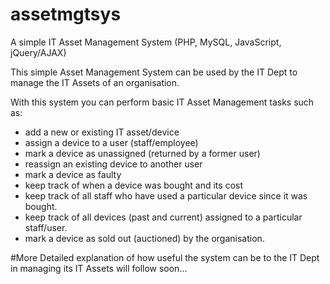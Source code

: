 # assetmgtsys
A simple IT Asset Management System (PHP, MySQL, JavaScript, jQuery/AJAX)

This simple Asset Management System can be used by the IT Dept to manage the IT Assets of an organisation.

With this system you can perform basic IT Asset Management tasks such as:
- add a new or existing IT asset/device
- assign a device to a user (staff/employee)
- mark a device as unassigned (returned by a former user)
- reassign an existing device to another user
- mark a device as faulty
- keep track of when a device was bought and its cost
- keep track of all staff who have used a particular device since it was bought.
- keep track of all devices (past and current) assigned to a particular staff/user.
- mark a device as sold out (auctioned) by the organisation.

#More Detailed explanation of how useful the system can be to the IT Dept in managing its IT Assets will follow soon...
